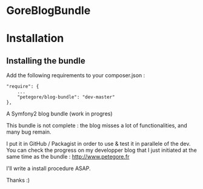 GoreBlogBundle
==============

# Installation

## Installing the bundle
Add the following requirements to your composer.json :

```
"require": {
    ...
    "petegore/blog-bundle": "dev-master"
},
```

A Symfony2 blog bundle (work in progres)

This bundle is not complete : the blog misses a lot of functionalities, and many bug remain.

I put it in GitHub / Packagist in order to use & test it in parallele of the dev.
You can check the progress on my developper blog that I just initiated at the same time as the bundle : http://www.petegore.fr

I'll write a install procedure ASAP.

Thanks :)
